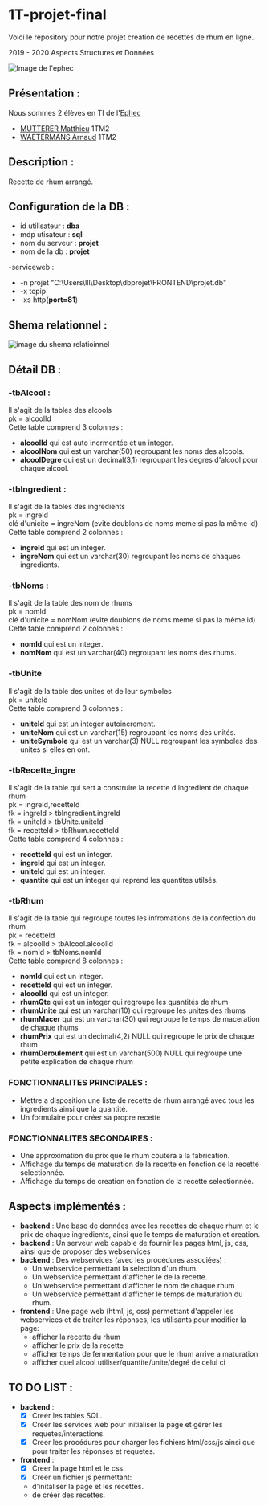 # 1T-projet-final
Voici le repository pour notre projet creation de recettes de rhum en ligne.

2019 - 2020 Aspects Structures et Données

 ![Image de l'ephec](https://i.imgur.com/k1pB47i.png?1)
## Présentation :  
Nous sommes 2 élèves en TI de l'[Ephec](https://www.ephec.be/)
* [MUTTERER Matthieu](https://github.com/Matthieu-mutterer) 1TM2
* [WAETERMANS Arnaud](https://github.com/ArnaudW29) 1TM2
## Description :
Recette de rhum arrangé.
## Configuration de la DB : 
* id utilisateur : **dba**
* mdp utisateur  : **sql**
* nom du serveur : **projet**
* nom de la db   : **projet**  

-serviceweb :
* -n projet "C:\Users\lll\Desktop\dbprojet\FRONTEND\projet.db"
* -x tcpip
* -xs http(**port=81**)
## Shema relationnel :
![image du shema relatioinnel](https://i.imgur.com/e9dyFFF.png)
## Détail DB : 
### -tbAlcool :
Il s'agit de la tables des alcools  
pk = alcoolId  
Cette table comprend 3 colonnes : 
* **alcoolId** qui est auto incrmentée et un integer.
* **alcoolNom** qui est un varchar(50) regroupant les noms des alcools.
* **alcoolDegre** qui est un decimal(3,1) regroupant les degres d'alcool pour chaque alcool. 
### -tbIngredient : 
Il s'agit de la tables des ingredients  
pk = ingreId  
clé d'unicite = ingreNom (evite doublons de noms meme si pas la même id)  
Cette table comprend 2 colonnes :
* **ingreId** qui est un integer.
* **ingreNom** qui est un varchar(30) regroupant les noms de chaques ingredients.
### -tbNoms :
Il s'agit de la table des nom de rhums  
pk = nomId  
clé d'unicite = nomNom (evite doublons de noms meme si pas la même id)  
Cette table comprend 2 colonnes : 
* **nomId** qui est un integer.
* **nomNom** qui est un varchar(40) regroupant les noms des rhums.
### -tbUnite
Il s'agit de la table des unites et de leur symboles  
pk = uniteId  
Cette table comprend 3 colonnes :
* **uniteId** qui est un integer autoincrement.
* **uniteNom** qui est un varchar(15) regroupant les noms des unités.
* **uniteSymbole** qui est un varchar(3) NULL regroupant les symboles des unités si elles en ont.
### -tbRecette_ingre
Il s'agit de la table qui sert a construire la recette d'ingredient de chaque rhum  
pk = ingreId,recetteId  
fk = ingreId > tbIngredient.ingreId  
fk = uniteId > tbUnite.uniteId  
fk = recetteId > tbRhum.recetteId  
Cette table comprend 4 colonnes : 
* **recetteId** qui est un integer.
* **ingreId** qui est un integer.
* **uniteId** qui est un integer.
* **quantité** qui est un integer qui reprend les quantites utilsés.
### -tbRhum
Il s'agit de la table qui regroupe toutes les infromations de la confection du rhum  
pk = recetteId  
fk = alcoolId > tbAlcool.alcoolId  
fk = nomId > tbNoms.nomId  
Cette table comprend 8 colonnes : 
* **nomId** qui est un integer.
* **recetteId** qui est un integer.
* **alcoolId** qui est un integer.
* **rhumQte** qui est un integer qui regroupe les quantités de rhum
* **rhumUnite** qui est un varchar(10) qui regroupe les unites des rhums
* **rhumMacer** qui est un varchar(30) qui regroupe le temps de maceration de chaque rhums
* **rhumPrix** qui est un decimal(4,2) NULL  qui regroupe le prix de chaque rhum
* **rhumDeroulement** qui est un varchar(500) NULL qui regroupe une petite explication de chaque rhum
### FONCTIONNALITES PRINCIPALES : 
* Mettre a disposition une liste de recette de rhum arrangé avec tous les ingredients ainsi que la quantité.
* Un formulaire pour créer sa propre recette
### FONCTIONNALITES SECONDAIRES : 
* Une approximation du prix que le rhum coutera a la fabrication.
* Affichage du temps de maturation de la recette en fonction de la recette selectionnée.
* Affichage du temps de creation en fonction de la recette selectionnée.
## Aspects implémentés :
* **backend** : Une base de données avec les recettes de chaque rhum et le prix de chaque ingredients, ainsi que le temps de maturation et creation.
* **backend** : Un serveur web capable de fournir les pages html, js, css, ainsi que de proposer des webservices
* **backend** : Des webservices (avec les procédures associées) :
	* Un webservice permettant la selection d'un rhum.
	* Un webservice permettant d'afficher le de la recette.
	* Un webservice permettant d'afficher le nom de chaque rhum
	* Un webservice permettant d'afficher le temps de maturation du rhum.
* **frontend** : Une page web (html, js, css) permettant d'appeler les webservices et de traiter les réponses, les utilisants pour modifier la page: 	
	* afficher la recette du rhum
	* afficher le prix de la recette
	* afficher temps de fermentation pour que le rhum arrive a maturation
	* afficher quel alcool utiliser/quantite/unite/degré de celui ci 
## TO DO LIST :
* **backend** : 
     * [x] Creer les tables SQL.
     * [x] Creer les services web pour initialiser la page et gérer les requetes/interactions.
     * [x] Creer les procédures pour charger les fichiers html/css/js ainsi que pour traiter les réponses et requetes.
* **frontend** : 
     * [x] Creer la page html et le css.
     * [x] Creer un fichier js permettant:
     - d'initaliser la page et les recettes.
     - de créer des recettes.
